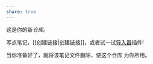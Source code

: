 ```yaml
---
share: true
---
```


这是你的新*仓库*。

写点笔记，[[创建链接|创建链接]]，或者试一试[导入器](https://help.obsidian.md/Plugins/Importer)插件!

当你准备好了，就将该笔记文件删除，使这个仓库
为你所用。